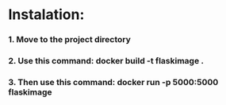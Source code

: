 <h1> Instalation: </h1>
<h3> 1. Move to the project directory </h3>
<h3> 2. Use this command: docker build -t flaskimage . </h3>
<h3> 3. Then use this command: docker run -p 5000:5000 flaskimage</h3>
